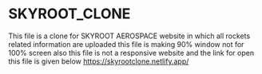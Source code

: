 # SKYROOT_CLONE
This file is a clone for SKYROOT AEROSPACE website
in which all rockets related information are uploaded
this file is making 90% window not for 100% screen also this file is not a responsive website 
and the link for open this file is given below
https://skyrootclone.netlify.app/
